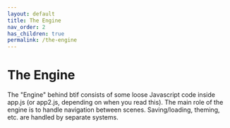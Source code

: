 ```yaml
---
layout: default
title: The Engine
nav_order: 2
has_children: true
permalink: /the-engine
---
```


# The Engine

The "Engine" behind btif consists of some loose Javascript code inside app.js (or app2.js, depending on when you read this). The main role of the engine is to handle navigation between scenes. Saving/loading, theming, etc. are handled by separate systems.